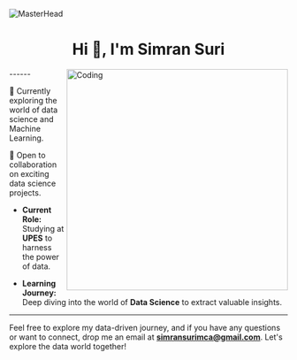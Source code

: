 ![MasterHead](https://mir-s3-cdn-cf.behance.net/project_modules/1400_opt_1/475eb095746151.5e9ecde695f7a.gif)
<h1 align="center">Hi 👋, I'm Simran Suri</h1>
<img align="right" alt="Coding" width="400" src="https://media.tenor.com/IF2JdxzmyN4AAAAi/coding-girl.gif">
------



🌱 Currently exploring the world of data science and Machine Learning.

👯 Open to collaboration on exciting data science projects.



- **Current Role:** Studying at **UPES** to harness the power of data.

- **Learning Journey:** Deep diving into the world of **Data Science** to extract valuable insights.
------


Feel free to explore my data-driven journey, and if you have any questions or want to connect, drop me an email at **simransurimca@gmail.com**. Let's explore the data world together!



